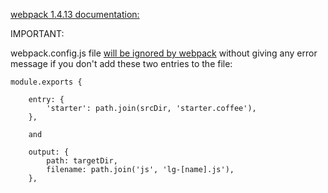 [webpack 1.4.13 documentation:](https://github.com/webpack/docs/tree/master/tutorials/getting-started)



IMPORTANT:

webpack.config.js file [will be ignored by webpack](https://github.com/webpack/webpack/issues/568) without giving any error message
if you don't add these two entries to the file: 

    module.exports { 

        entry: {
            'starter': path.join(srcDir, 'starter.coffee'),
        },

        and 

        output: {
            path: targetDir,
            filename: path.join('js', 'lg-[name].js'),
        },


        
        
    